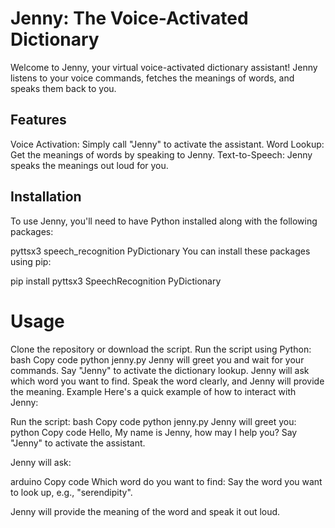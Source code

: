 # Jenny: The Voice-Activated Dictionary
Welcome to Jenny, your virtual voice-activated dictionary assistant! Jenny listens to your voice commands, fetches the meanings of words, and speaks them back to you.

## Features
Voice Activation: Simply call "Jenny" to activate the assistant.
Word Lookup: Get the meanings of words by speaking to Jenny.
Text-to-Speech: Jenny speaks the meanings out loud for you.

## Installation
To use Jenny, you'll need to have Python installed along with the following packages:

pyttsx3
speech_recognition
PyDictionary
You can install these packages using pip:

pip install pyttsx3 SpeechRecognition PyDictionary
# Usage
Clone the repository or download the script.
Run the script using Python:
bash
Copy code
python jenny.py
Jenny will greet you and wait for your commands. Say "Jenny" to activate the dictionary lookup.
Jenny will ask which word you want to find. Speak the word clearly, and Jenny will provide the meaning.
Example
Here's a quick example of how to interact with Jenny:

Run the script:
bash
Copy code
python jenny.py
Jenny will greet you:
python
Copy code
Hello, My name is Jenny, how may I help you?
Say "Jenny" to activate the assistant.

Jenny will ask:

arduino
Copy code
Which word do you want to find:
Say the word you want to look up, e.g., "serendipity".

Jenny will provide the meaning of the word and speak it out loud.
